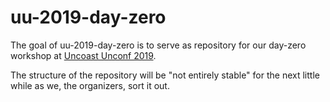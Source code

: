 # uu-2019-day-zero

<!-- badges: start -->
<!-- badges: end -->

The goal of uu-2019-day-zero is to serve as repository for our day-zero workshop at [Uncoast Unconf 2019](https://uuconf.rbind.io/).

The structure of the repository will be "not entirely stable" for the next little while as we, the organizers, sort it out.





